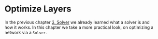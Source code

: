 # Optimize Layers

In the previous chapter [3. Solver](./solvers.html) we already learned what a
solver is and how it works. In this chapter we take a more practical look,
on optimizing a network via a `Solver`.
